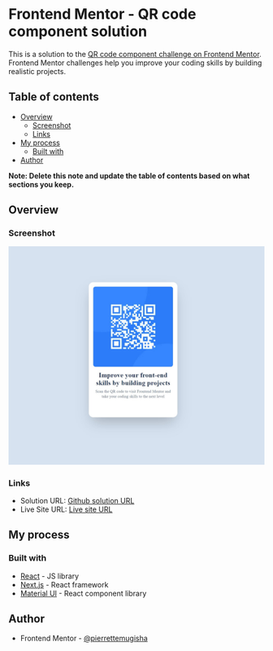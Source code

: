 # Frontend Mentor - QR code component solution

This is a solution to the [QR code component challenge on Frontend Mentor](https://www.frontendmentor.io/challenges/qr-code-component-iux_sIO_H). Frontend Mentor challenges help you improve your coding skills by building realistic projects.

## Table of contents

- [Overview](#overview)
  - [Screenshot](#screenshot)
  - [Links](#links)
- [My process](#my-process)
  - [Built with](#built-with)
- [Author](#author)

**Note: Delete this note and update the table of contents based on what sections you keep.**

## Overview

### Screenshot

![](./screenshot.jpg)

### Links

- Solution URL: [Github solution URL](https://github.com/pierrettemugisha/fm-qr-code-component)
- Live Site URL: [Live site URL](https://fm-qr-code-component-zeta.vercel.app/)

## My process

### Built with

- [React](https://reactjs.org/) - JS library
- [Next.js](https://nextjs.org/) - React framework
- [Material UI](https://mui.com/) - React component library

## Author

- Frontend Mentor - [@pierrettemugisha](https://www.frontendmentor.io/profile/pierrettemugisha)
